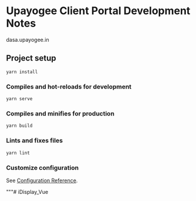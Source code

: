 # Upayogee Client Portal Development Notes

dasa.upayogee.in

## Project setup
```
yarn install
```

### Compiles and hot-reloads for development
```
yarn serve
```

### Compiles and minifies for production
```
yarn build
```

### Lints and fixes files
```
yarn lint
```

### Customize configuration
See [Configuration Reference](https://cli.vuejs.org/config/).



<!-- """
<script type="module">
  // Import the functions you need from the SDKs you need
  import { initializeApp } from "https://www.gstatic.com/firebasejs/9.10.0/firebase-app.js";
  // TODO: Add SDKs for Firebase products that you want to use
  // https://firebase.google.com/docs/web/setup#available-libraries

  // Your web app's Firebase configuration
  const firebaseConfig = {
    apiKey: "AIzaSyCdBwbhUCy6VOAgwib4fiwu6kjf2puPsBs",
    authDomain: "iadmin-50ab1.firebaseapp.com",
    projectId: "iadmin-50ab1",
    storageBucket: "iadmin-50ab1.appspot.com",
    messagingSenderId: "337547391672",
    appId: "1:337547391672:web:d34839f7d7f948c6317a4d"
  };

  // Initialize Firebase
  const app = initializeApp(firebaseConfig);
</script> -->
"""# iDisplay_Vue
